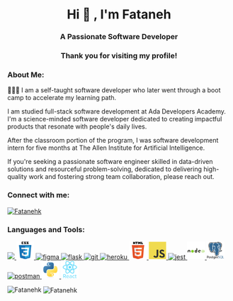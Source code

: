 <h1 align="center">Hi 👋 , I'm Fataneh</h1>
<h3 align="center">A Passionate Software Developer</h3>

<h3 align="center">Thank you for visiting my profile!</h3>

<h3 align="left">About Me:</h3>
<p align="left">👩🏾‍💻 
    I am a self-taught software developer who later went through a boot camp to accelerate my learning path.
<p align="left"></p>I am studied full-stack software development at Ada Developers Academy.
    I'm a science-minded software developer dedicated to creating impactful products that resonate with people's daily lives.</p>
<p align="left">After the classroom portion of the program, I was software development intern for five months at The Allen Institute for Artificial Intelligence.</p>
<p align="left">If you're seeking a passionate software engineer skilled in data-driven solutions and resourceful problem-solving, dedicated to delivering high-quality work and fostering strong team collaboration, please reach out.</p>

<h3 align="left">Connect with me:</h3>
<p align="left">
<a href="https://linkedin.com/in/fataneh-karandish" target="blank"><img align="center" src="https://raw.githubusercontent.com/rahuldkjain/github-profile-readme-generator/master/src/images/icons/Social/linked-in-alt.svg" alt="Fatanehk" height="30" width="40" /></a>
</p>

<h3 align="left">Languages and Tools:</h3>
<p  <img src="https://raw.githubusercontent.com/devicons/devicon/master/icons/bootstrap/bootstrap-plain-wordmark.svg" alt="bootstrap" width="40" height="40"/> <a href="https://skillicons.dev"> <img src="https://skillicons.dev/icons?i=gcp,azure,docker" />
  </a></a><a href="https://www.w3schools.com/css/" target="_blank" rel="noreferrer"> <img src="https://raw.githubusercontent.com/devicons/devicon/master/icons/css3/css3-original-wordmark.svg" alt="css3" width="40" height="40"/> </a> <a href="https://www.figma.com/" target="_blank" rel="noreferrer"> <img src="https://www.vectorlogo.zone/logos/figma/figma-icon.svg" alt="figma" width="40" height="40"/> </a> <a href="https://flask.palletsprojects.com/" target="_blank" rel="noreferrer"> <img src="https://www.vectorlogo.zone/logos/pocoo_flask/pocoo_flask-icon.svg" alt="flask" width="40" height="40"/> </a> <a href="https://git-scm.com/" target="_blank" rel="noreferrer"> <img src="https://www.vectorlogo.zone/logos/git-scm/git-scm-icon.svg" alt="git" width="40" height="40"/> </a> <a href="https://heroku.com" target="_blank" rel="noreferrer"> <img src="https://www.vectorlogo.zone/logos/heroku/heroku-icon.svg" alt="heroku" width="40" height="40"/> </a> <a href="https://www.w3.org/html/" target="_blank" rel="noreferrer"> <img src="https://raw.githubusercontent.com/devicons/devicon/master/icons/html5/html5-original-wordmark.svg" alt="html5" width="40" height="40"/> </a> <a href="https://developer.mozilla.org/en-US/docs/Web/JavaScript" target="_blank" rel="noreferrer"> <img src="https://raw.githubusercontent.com/devicons/devicon/master/icons/javascript/javascript-original.svg" alt="javascript" width="40" height="40"/> </a> <a href="https://jestjs.io" target="_blank" rel="noreferrer"> <img src="https://www.vectorlogo.zone/logos/jestjsio/jestjsio-icon.svg" alt="jest" width="40" height="40"/> </a> <a href="https://nodejs.org" target="_blank" rel="noreferrer"> <img src="https://raw.githubusercontent.com/devicons/devicon/master/icons/nodejs/nodejs-original-wordmark.svg" alt="nodejs" width="40" height="40"/> </a> <a href="https://www.postgresql.org" target="_blank" rel="noreferrer"> <img src="https://raw.githubusercontent.com/devicons/devicon/master/icons/postgresql/postgresql-original-wordmark.svg" alt="postgresql" width="40" height="40"/> </a> <a href="https://postman.com" target="_blank" rel="noreferrer"> <img src="https://www.vectorlogo.zone/logos/getpostman/getpostman-icon.svg" alt="postman" width="40" height="40"/> </a> <a href="https://www.python.org" target="_blank" rel="noreferrer"> <img src="https://raw.githubusercontent.com/devicons/devicon/master/icons/python/python-original.svg" alt="python" width="40" height="40"/> </a> <a href="https://reactjs.org/" target="_blank" rel="noreferrer"> <img src="https://raw.githubusercontent.com/devicons/devicon/master/icons/react/react-original-wordmark.svg" alt="react" width="40" height="40"/> </a> </p>

<p> <img align="left" src="https://github-readme-stats.vercel.app/api?username=Fatanehk&show_icons=true&theme=dark&locale=en" alt="Fatanehk" /></p>
<p>&nbsp;<img align="center" src="https://github-readme-stats.vercel.app/api/top-langs?username=Fatanehk&show_icons=true&theme=dark&locale=en&layout=compact" alt="Fatanehk" /></p>
